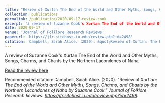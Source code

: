 ```yaml
---
title: "Review of Xurtan The End of the World and Other Myths, Songs, Charms, and Chants by the Northern Lacondones of Naha by Suzanne Cook."
collection: publications
permalink: /publication/2020-09-17-review-cook
excerpt: 'A review of Suzanne Cook's Xurtan The End of the World and Other Myths, Songs, Charms, and Chants by the Northern Lacondones of Naha.'
date: 2020-09-17
venue: 'Journal of Folklore Research Reviews'
paperurl: 'https://jfr.sitehost.iu.edu/review.php?id=2498'
citation: 'Campbell, Sarah Alice. (2020). &quot;Review of Xurtan: The End of the World and Other Myths, Songs, Charms, and Chants by the Northern Lacondones of Naha by Suzanne Cook.&quot; <i>Journal of Folklore Research Reviews</i>. https://jfr.sitehost.iu.edu/review.php?id=2498.'
---
```


A review of Suzanne Cook's Xurtan The End of the World and Other Myths, Songs, Charms, and Chants by the Northern Lacondones of Naha.

[Read the review here](https://jfr.sitehost.iu.edu/review.php?id=2498)

Recommended citation: Campbell, Sarah Alice. (2020). "Review of <i>Xurt'an: The End of the World and Other Myths, Songs, Charms, and Chants by the Northern Lacondones of Naha<i> by Suzanne Cook." <i>Journal of Folklore Research Reviews</i>. https://jfr.sitehost.iu.edu/review.php?id=2498.